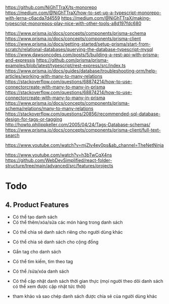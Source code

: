 https://github.com/NiGhTTraX/ts-monorepo
https://medium.com/@NiGhTTraX/how-to-set-up-a-typescript-monorepo-with-lerna-c6acda7d4559
https://medium.com/@NiGhTTraX/making-typescript-monorepos-play-nice-with-other-tools-a8d197fdc680

https://www.prisma.io/docs/concepts/components/prisma-schema
https://www.prisma.io/docs/concepts/components/prisma-client
https://www.prisma.io/docs/getting-started/setup-prisma/start-from-scratch/relational-databases/querying-the-database-typescript-mysql
https://www.dawsoncodes.com/posts/5/building-a-rest-api-with-prisma-and-expressjs
https://github.com/prisma/prisma-examples/blob/latest/typescript/rest-express/src/index.ts
https://www.prisma.io/docs/guides/database/troubleshooting-orm/help-articles/working-with-many-to-many-relations
https://stackoverflow.com/questions/68874214/how-to-use-connectorcreate-with-many-to-many-in-prisma
https://stackoverflow.com/questions/68874214/how-to-use-connectorcreate-with-many-to-many-in-prisma
https://www.prisma.io/docs/concepts/components/prisma-schema/relations/many-to-many-relations
https://stackoverflow.com/questions/20856/recommended-sql-database-design-for-tags-or-tagging
http://howto.philippkeller.com/2005/04/24/Tags-Database-schemas/
https://www.prisma.io/docs/concepts/components/prisma-client/full-text-search

https://www.youtube.com/watch?v=mjZIv4ey0ps&ab_channel=TheNetNinja

https://www.youtube.com/watch?v=h3bTwCqX4ns
https://github.com/WebDevSimplified/react-folder-structure/tree/main/advanced/src/features/projects

# Todo

## 4. Product Features

- Có thể tạo danh sách
- Có thể thêm/xóa/sửa các món hàng trong danh sách

* Có thể chia sẻ danh sách riêng cho người dùng khác
* Có thể chia sẻ danh sách cho cộng đồng
* Gắn tag cho danh sách
* Có thể tìm kiếm, tìm theo tag

* Có thể /sửa/xóa danh sách
* Có thể cập nhật danh sách thời gian thực (mọi người theo dõi danh sách có thể xem được cập nhật tức thời)
* tham khảo và sao chép danh sách được chia sẻ của người dùng khác
